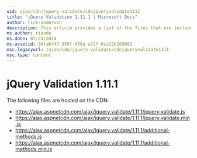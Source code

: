 ```yaml
---
uid: ajax/cdn/jquery-validate/cdnjqueryvalidate1111
title: "jQuery Validation 1.11.1 | Microsoft Docs"
author: rick-anderson
description: This article provides a list of the files that are included in the jQuery Validation 1.11.1 hosted on the CDN.
ms.author: riande
ms.date: 07/23/2014
ms.assetid: 80fabf47-395f-458a-a72f-6ca12b269081
msc.legacyurl: /ajax/cdn/jquery-validate/cdnjqueryvalidate1111
msc.type: content
---
```

# jQuery Validation 1.11.1

The following files are hosted on the CDN:

- https://ajax.aspnetcdn.com/ajax/jquery.validate/1.11.1/jquery.validate.js
- https://ajax.aspnetcdn.com/ajax/jquery.validate/1.11.1/jquery.validate.min.js
- https://ajax.aspnetcdn.com/ajax/jquery.validate/1.11.1/additional-methods.js
- https://ajax.aspnetcdn.com/ajax/jquery.validate/1.11.1/additional-methods.min.js
